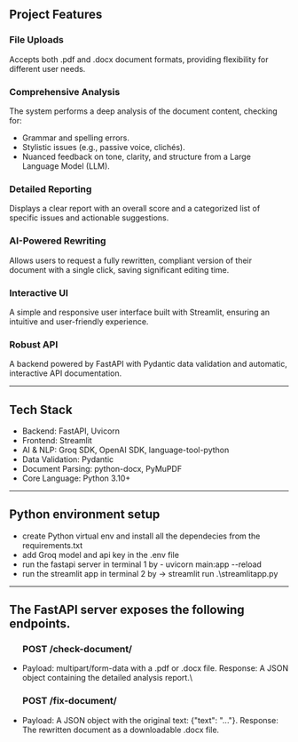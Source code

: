 <h2>Project Features</h2>
<h3>File Uploads</h3>
  <p>Accepts both .pdf and .docx document formats, providing flexibility for different user needs.</p>
<h3>Comprehensive Analysis</h3>
  <p>The system performs a deep analysis of the document content, checking for:</p>
  <ul>
      <li>Grammar and spelling errors.</li>
      <li>Stylistic issues (e.g., passive voice, clichés).</li>
      <li>Nuanced feedback on tone, clarity, and structure from a Large Language Model (LLM).</li>
  </ul>
<h3>Detailed Reporting</h3>
  <p>Displays a clear report with an overall score and a categorized list of specific issues and actionable suggestions.</p>
<h3>AI-Powered Rewriting</h3>
  <p>Allows users to request a fully rewritten, compliant version of their document with a single click, saving significant editing time.</p>
<h3>Interactive UI</h3>
  <p>A simple and responsive user interface built with Streamlit, ensuring an intuitive and user-friendly experience.</p>
<h3>Robust API</h3>
  <p>A backend powered by FastAPI with Pydantic data validation and automatic, interactive API documentation.</p>
<hr>
<h2>Tech Stack</h2>
  <ul>
    <li>Backend: FastAPI, Uvicorn</li>
    <li>Frontend: Streamlit</li>
    <li>AI & NLP: Groq SDK, OpenAI SDK, language-tool-python</li>
    <li>Data Validation: Pydantic</li>
    <li>Document Parsing: python-docx, PyMuPDF</li>
    <li>Core Language: Python 3.10+</li>
</ul>
<hr>
<h2>Python environment setup</h2>
<ul>
  <li>create Python virtual env and install all the dependecies from the requirements.txt</li>
  <li>add Groq model and api key in the .env file</li>
  <li>run the fastapi server in terminal 1 by - uvicorn main:app --reload</li>
  <li>run the streamlit app in terminal 2 by -> streamlit run .\streamlitapp.py</li>
</ul>
<hr>
<h2>The FastAPI server exposes the following endpoints.</h2>  
<ul>
  <h3>POST /check-document/</h3>
  <li>
      Payload: multipart/form-data with a .pdf or .docx file.
      Response: A JSON object containing the detailed analysis report.\
  </li>
  <h3>POST /fix-document/</h3>
  <li>
      Payload: A JSON object with the original text: {"text": "..."}.
      Response: The rewritten document as a downloadable .docx file.
  </li>
</ul>




